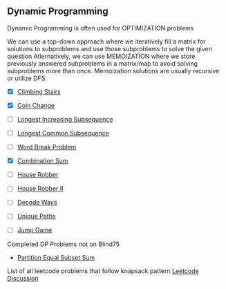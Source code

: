 
## Dynamic Programming

Dynamic Programming is often used for OPTIMIZATION problems

We can use a top-down approach where we iteratively fill a matrix for solutions to subproblems and use those subproblems to solve the given question
Atlernatively, we can use MEMOIZATION where we store previously answered subproblems in a matrix/map to avoid solving subproblems more than once. Memoization solutions are usually recursive or utilize DFS.


- [X] [Climbing Stairs](https://leetcode.com/problems/climbing-stairs/)
- [X] [Coin Change](https://leetcode.com/problems/coin-change/)
- [ ] [Longest Increasing Subsequence](https://leetcode.com/problems/longest-increasing-subsequence/)
- [ ] [Longest Common Subsequence](https://leetcode.com/problems/longest-common-subsequence/)
- [ ] [Word Break Problem](https://leetcode.com/problems/word-break/)
- [X] [Combination Sum](https://leetcode.com/problems/combination-sum-iv/)
- [ ] [House Robber](https://leetcode.com/problems/house-robber/)
- [ ] [House Robber II](https://leetcode.com/problems/house-robber-ii/)
- [ ] [Decode Ways](https://leetcode.com/problems/decode-ways/)
- [ ] [Unique Paths](https://leetcode.com/problems/unique-paths/)
- [ ] [Jump Game](https://leetcode.com/problems/jump-game/)


Completed DP Problems not on Blind75

- [Partition Equal Subset Sum](https://leetcode.com/problems/partition-equal-subset-sum/)


List of all leetcode problems that follow knapsack pattern
[Leetcode Discussion](https://leetcode.com/discuss/study-guide/1200320/Thief-with-a-knapsack-a-series-of-crimes)



